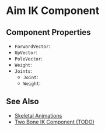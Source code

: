 # Aim IK Component

<!-- PAGE IS TODO -->

## Component Properties

* `ForwardVector`:
* `UpVector`: 
* `PoleVector`:
* `Weight`:
* `Joints`:
    * `Joint`:
    * `Weight`:

## See Also

* [Skeletal Animations](../skeletal-animation-overview.md)
* [Two Bone IK Component (TODO)](two-bone-ik-component.md)
